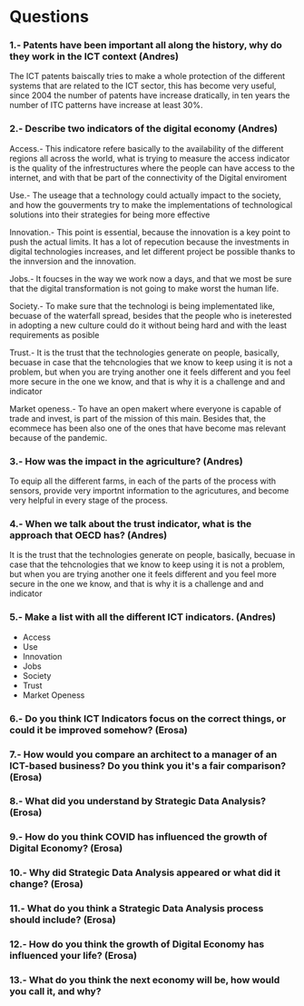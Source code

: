 # Questions 
### 1.- Patents have been important all along the history, why do they work in the ICT context (Andres)
The ICT patents baiscally tries to make a whole protection of the different systems that are related to the ICT sector, this has become very useful, since 2004 the number of patents have increase dratically, in ten years the number of ITC patterns have increase at least 30%.
                                                                          
### 2.- Describe two indicators of the digital economy (Andres)

Access.- This indicatore refere basically to the availability of the different regions all across the world, what is trying to measure the access indicator is the quality of the infrestructures where the people can have access to the internet, and with that be part of the connectivity of the Digital enviroment	

Use.- The useage that a technology could actually impact to the society, and how the gouverments try to make the implementations of technological solutions into their strategies for being more effective

Innovation.- This point is essential, because the innovation is a key point to push the actual limits. It has a lot of repecution because the investments in digital technologies increases, and let different project be possible thanks to the innversion and the innovation.

Jobs.- It foucses in the way we work now a days, and that we most be sure that the digital transformation is not going to make worst the human life.

Society.- To make sure that the technologi is being implementated like, becuase of the waterfall spread, besides that the people who is ineterested in adopting a new culture could do it without being hard and with the least requirements as posible

Trust.- It is the trust that the technologies generate on people, basically, becuase in case that the tehcnologies that we know to keep using it is not a problem, but when you are trying another one it feels different and you feel more secure in the one we know, and that is why it is a challenge and and indicator

Market openess.- To have an open makert where everyone is capable of trade and invest, is part of the mission of this main. Besides that, the ecommece has been also one of the ones that have become mas relevant because of the pandemic.

### 3.- How was the impact in the agriculture? (Andres)

To equip all the different farms, in each of the parts of the process with sensors, provide very importnt information to the agricutures, and become very helpful in every stage of the process.

### 4.- When we talk about the trust indicator, what is the approach that OECD has? (Andres)
It is the trust that the technologies generate on people, basically, becuase in case that the tehcnologies that we know to keep using it is not a problem, but when you are trying another one it feels different and you feel more secure in the one we know, and that is why it is a challenge and and indicator

### 5.- Make a list with all the different ICT indicators. (Andres)

* Access
* Use
* Innovation
* Jobs
* Society
* Trust
* Market Openess

### 6.- Do you think ICT Indicators focus on the correct things, or could it be improved somehow? (Erosa)

### 7.- How would you compare an architect to a manager of an ICT-based business? Do you think you it's a fair comparison? (Erosa)

### 8.- What did you understand by Strategic Data Analysis? (Erosa)

### 9.- How do you think COVID has influenced the growth of Digital Economy? (Erosa)

### 10.- Why did Strategic Data Analysis appeared or what did it change? (Erosa)

### 11.- What do you think a Strategic Data Analysis process should include? (Erosa)

### 12.- How do you think the growth of Digital Economy has influenced your life? (Erosa)

### 13.- What do you think the next economy will be, how would you call it, and why?

